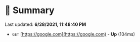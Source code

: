 # 📖 Summary
Last updated: **6/28/2021, 11:48:40 PM**

- `GET` [https://google.com](https://google.com) - **Up** (104ms)
